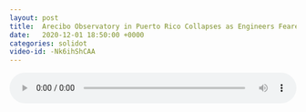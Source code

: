 ```yaml
---
layout: post
title:  Arecibo Observatory in Puerto Rico Collapses as Engineers Feared
date:   2020-12-01 18:50:00 +0000
categories: solidot
video-id: -Nk6ihShCAA
---
```


<audio src="/assets/0766c00b1bfaf5b99e7ca6bf0183b5a7.mp3" style="width: 100%;" controls></audio>

